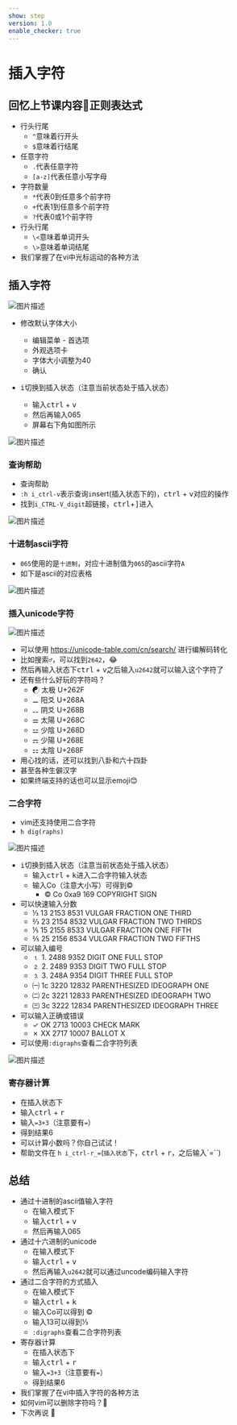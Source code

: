 ```yaml
---
show: step
version: 1.0
enable_checker: true
---
```


# 插入字符

## 回忆上节课内容🤔正则表达式
- 行头行尾
	- `^`意味着行开头
	- `$`意味着行结尾 
- 任意字符
	- `.`代表任意字符 
	- `[a-z]`代表任意小写字母
- 字符数量
	- `*`代表0到任意多个前字符
	- `+`代表1到任意多个前字符
	- `?`代表0或1个前字符
- 行头行尾
	- `\<`意味着单词开头
	- `\>`意味着单词结尾
- 我们掌握了在vi中光标运动的各种方法


## 插入字符

![图片描述](https://doc.shiyanlou.com/courses/uid1190679-20210128-1611822169297)

- 修改默认字体大小
	- 编辑菜单 - 首选项
	- 外观选项卡
	- 字体大小调整为40
	- 确认

- <kbd>i</kbd>切换到插入状态（注意当前状态处于插入状态）
	- 输入<kbd>ctrl</kbd> + <kbd>v</kbd>
	- 然后再输入065
	- 屏幕右下角如图所示


![图片描述](https://doc.shiyanlou.com/courses/uid1190679-20210128-1611825662009)



### 查询帮助

- 查询帮助
- `:h i_ctrl-v`表示查询`i`nsert(插入状态下的)，<kbd>ctrl</kbd> + <kbd>v</kbd>对应的操作
- 找到`i_CTRL-V_digit`超链接，<kbd>ctrl</kbd>+<kbd>]</kbd>进入

![图片描述](https://doc.shiyanlou.com/courses/uid1190679-20210128-1611825945768)

### 十进制ascii字符


- `065`使用的是`十进制`，对应十进制值为`065`的ascii字符`A`
- 如下是ascii的对应表格

![图片描述](https://doc.shiyanlou.com/courses/uid1190679-20210128-1611826428935)

### 插入unicode字符


![图片描述](https://doc.shiyanlou.com/courses/uid1190679-20210128-1611826165525)


- 可以使用 https://unicode-table.com/cn/search/ 进行编解码转化
- 比如搜索`♂`，可以找到`2642`，😂
- 然后再输入状态下<kbd>ctrl</kbd> + <kbd>v</kbd>之后输入`u2642`就可以输入这个字符了
- 还有些什么好玩的字符吗？
	-	☯ 太极 U+262F
	-	⚊ 阳爻 U+268A 
	-	⚋ 阴爻 U+268B
	-	⚌ 太陽 U+268C
	-	⚍ 少陰 U+268D
	-	⚎ 少陽 U+268E
	-	⚏ 太陰 U+268F
- 用心找的话，还可以找到八卦和六十四卦
- 甚至各种生僻汉字 
- 如果终端支持的话也可以显示emoji😊



### 二合字符

- vim还支持使用二合字符
- `h dig(raphs)`

![图片描述](https://doc.shiyanlou.com/courses/uid1190679-20210128-1611834804782)


- <kbd>i</kbd>切换到插入状态（注意当前状态处于插入状态）
	- 输入<kbd>ctrl</kbd> + <kbd>k</kbd>进入二合字符输入状态
	- 输入Co（注意大小写）可得到©
		- ©       Co      0xa9    169     COPYRIGHT SIGN
- 可以快速输入分数
	- ⅓      13      2153    8531    VULGAR FRACTION ONE THIRD
	- ⅔      23      2154    8532    VULGAR FRACTION TWO THIRDS
	- ⅕      15      2155    8533    VULGAR FRACTION ONE FIFTH
	- ⅖      25      2156    8534    VULGAR FRACTION TWO FIFTHS
- 可以输入编号
	- ⒈      1.      2488    9352    DIGIT ONE FULL STOP
	- ⒉      2.      2489    9353    DIGIT TWO FULL STOP
	- ⒊      3.      248A    9354    DIGIT THREE FULL STOP
	- ㈠      1c      3220    12832   PARENTHESIZED IDEOGRAPH ONE
	- ㈡      2c      3221    12833   PARENTHESIZED IDEOGRAPH TWO
	- ㈢      3c      3222    12834   PARENTHESIZED IDEOGRAPH THREE
- 可以输入正确或错误
	- ✓      OK      2713    10003   CHECK MARK
	- ✗      XX      2717    10007   BALLOT X 
- 可以使用`:digraphs`查看二合字符列表

![图片描述](https://doc.shiyanlou.com/courses/uid1190679-20210128-1611836220215)


### 寄存器计算

- 在插入状态下
- 输入<kbd>ctrl</kbd> + <kbd>r</kbd>
- 输入`=3+3`（注意要有`=`）
- 得到结果6
- 可以计算小数吗？你自己试试！
- 帮助文件在 `h i_ctrl-r_=`(`插入状态`下，<kbd>ctrl</kbd> + <kbd>r</kbd>，之后输入`=``)


## 总结
- 通过十进制的ascii值输入字符
	- 在输入模式下
	- 输入<kbd>ctrl</kbd> + <kbd>v</kbd>
	- 然后再输入065
- 通过十六进制的unicode
	- 在输入模式下
	- 输入<kbd>ctrl</kbd> + <kbd>v</kbd>
	- 然后再输入`u2642`就可以通过uncode编码输入字符
- 通过二合字符的方式插入
	- 在输入模式下
	- 输入<kbd>ctrl</kbd> + <kbd>k</kbd>
	- 输入Co可以得到 ©      
	- 输入13可以得到⅓  
	- `:digraphs`查看二合字符列表
- 寄存器计算
	- 在插入状态下
	- 输入<kbd>ctrl</kbd> + <kbd>r</kbd>
	- 输入`=3+3`（注意要有`=`）
	- 得到结果6
- 我们掌握了在vi中插入字符的各种方法
- 如何vim可以删除字符吗？🤔
- 下次再说 👋






